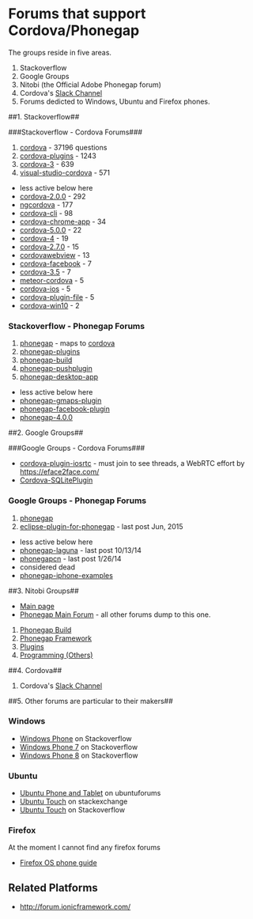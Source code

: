 # Forums that support Cordova/Phonegap #

The groups reside in five areas.

1. Stackoverflow
2. Google Groups
3. Nitobi (the Official Adobe Phonegap forum)
4. Cordova's [Slack Channel](http://slack.cordova.io/)
5. Forums dedicted to Windows, Ubuntu and Firefox phones.

##1. Stackoverflow##

###Stackoverflow - Cordova Forums###

1. [cordova](http://stackoverflow.com/questions/tagged/cordova) -  37196 questions
2. [cordova-plugins](http://stackoverflow.com/questions/tagged/cordova-plugins) - 1243
3. [cordova-3](http://stackoverflow.com/questions/tagged/cordova-3) - 639
4. [visual-studio-cordova](http://stackoverflow.com/questions/tagged/visual-studio-cordova) - 571

* less active below here
* [cordova-2.0.0](http://stackoverflow.com/questions/tagged/cordova-2.0.0) - 292
* [ngcordova](http://stackoverflow.com/questions/tagged/ngcordova) - 177
* [cordova-cli](http://stackoverflow.com/questions/tagged/cordova-cli) - 98
* [cordova-chrome-app](http://stackoverflow.com/questions/tagged/cordova-chrome-app) - 34
* [cordova-5.0.0](http://stackoverflow.com/questions/tagged/cordova-5.0.0) - 22
* [cordova-4](http://stackoverflow.com/questions/tagged/cordova-4) - 19
* [cordova-2.7.0](http://stackoverflow.com/questions/tagged/cordova-2.7.0) - 15
* [cordovawebview](http://stackoverflow.com/questions/tagged/cordovawebview) - 13
* [cordova-facebook](http://stackoverflow.com/questions/tagged/cordova-facebook)  - 7
* [cordova-3.5](http://stackoverflow.com/questions/tagged/cordova-3.5) - 7
* [meteor-cordova](http://stackoverflow.com/questions/tagged/meteor-cordova) - 5
* [cordova-ios](http://stackoverflow.com/questions/tagged/cordova-ios) - 5
* [cordova-plugin-file](http://stackoverflow.com/questions/tagged/cordova-plugin-file) - 5
* [cordova-win10](http://stackoverflow.com/questions/tagged/cordova-win10) - 2

### Stackoverflow - Phonegap Forums ###

1. [phonegap](http://stackoverflow.com/questions/tagged/phonegap) - maps to [cordova](http://stackoverflow.com/questions/tagged/cordova)
2. [phonegap-plugins](http://stackoverflow.com/questions/tagged/phonegap-plugins)
3. [phonegap-build](http://stackoverflow.com/questions/tagged/phonegap-build)
4. [phonegap-pushplugin](http://stackoverflow.com/questions/tagged/phonegap-pushplugin)
5. [phonegap-desktop-app](http://stackoverflow.com/questions/tagged/phonegap-desktop-app)

* less active below here
* [phonegap-gmaps-plugin](http://stackoverflow.com/questions/tagged/phonegap-gmaps-plugin)
* [phonegap-facebook-plugin](http://stackoverflow.com/questions/tagged/phonegap-facebook-plugin)
* [phonegap-4.0.0](http://stackoverflow.com/questions/tagged/phonegap-4.0.0)

##2. Google Groups##

###Google Groups - Cordova Forums###

* [cordova-plugin-iosrtc](https://groups.google.com/forum/#!forum/cordova-plugin-iosrtc) - must join to see threads, a WebRTC effort by https://eface2face.com/
* [Cordova-SQLitePlugin](https://groups.google.com/forum/#!forum/Cordova-SQLitePlugin)

### Google Groups - Phonegap Forums ###

1. [phonegap](https://groups.google.com/forum/#!forum/phonegap)
2. [eclipse-plugin-for-phonegap](https://groups.google.com/forum/#!forum/eclipse-plugin-for-phonegap) - last post Jun, 2015

* less active below here
* [phonegap-laguna](https://groups.google.com/forum/#!forum/phonegap-laguna) - last post 10/13/14
* [phonegapcn](https://groups.google.com/forum/#!forum/phonegapcn) - last post 1/26/14
* considered dead
* [phonegap-iphone-examples](https://groups.google.com/forum/#!forum/phonegap-iphone-examples)

##3. Nitobi Groups##

* [Main page](http://community.phonegap.com/nitobi/products)
* [Phonegap Main Forum](http://community.phonegap.com/nitobi) - all other forums dump to this one.

1. [Phonegap Build](http://community.phonegap.com/nitobi/products/nitobi_phonegap_build)
2. [Phonegap Framework](http://community.phonegap.com/nitobi/products/nitobi_phonegap)
3. [Plugins](http://community.phonegap.com/nitobi/products/nitobi_plugins)
4. [Programming (Others)](http://community.phonegap.com/nitobi/products/nitobi_programming_others)

##4. Cordova##

1. Cordova's [Slack Channel](http://slack.cordova.io/)

##5. Other forums are particular to their makers##

### Windows ###

* [Windows Phone](http://stackoverflow.com/questions/tagged/windows-phone) on Stackoverflow
* [Windows Phone 7](http://stackoverflow.com/questions/tagged/windows-phone-7) on Stackoverflow
* [Windows Phone 8](http://stackoverflow.com/questions/tagged/windows-phone-8) on Stackoverflow

### Ubuntu ###

* [Ubuntu Phone and Tablet](http://ubuntuforums.org/forumdisplay.php?f=460) on ubuntuforums
* [Ubuntu Touch](http://askubuntu.com/questions/tagged/ubuntu-touch) on stackexchange
* [Ubuntu Touch](http://stackoverflow.com/questions/tagged/ubuntu-touch) on Stackoverflow

### Firefox ###

At the moment I cannot find any firefox forums

* [Firefox OS phone guide](https://developer.mozilla.org/en-US/Firefox_OS/Phone_guide)

## Related Platforms ##

* http://forum.ionicframework.com/






